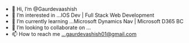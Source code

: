 - 👋 Hi, I’m @Gaurdevaashish
- 👀 I’m interested in ...IOS Dev | Full Stack Web Development
- 🌱 I’m currently learning ...Microsoft Dynamics Nav | Microsoft D365 BC 
- 💞️ I’m looking to collaborate on ...
- 📫 How to reach me ...gaurdevashish01@gmail.com

<!---
Gaurdevaashish/Gaurdevaashish is a ✨ special ✨ repository because its `README.md` (this file) appears on your GitHub profile.
You can click the Preview link to take a look at your changes.
--->
